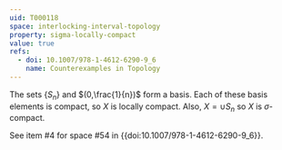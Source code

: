 ```yaml
---
uid: T000118
space: interlocking-interval-topology
property: sigma-locally-compact
value: true
refs:
  - doi: 10.1007/978-1-4612-6290-9_6
    name: Counterexamples in Topology
---
```

The sets $\{S_n\}$ and $(0,\frac{1}{n})$ form a basis. Each of these basis elements is compact, so $X$ is locally compact. Also, $X = \cup S_n$ so $X$ is $\sigma$-compact.

See item #4 for space #54 in {{doi:10.1007/978-1-4612-6290-9_6}}.
